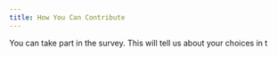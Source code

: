 ```yaml
---
title: How You Can Contribute
---
```


You can take part in the survey. This will tell us about your choices in t



